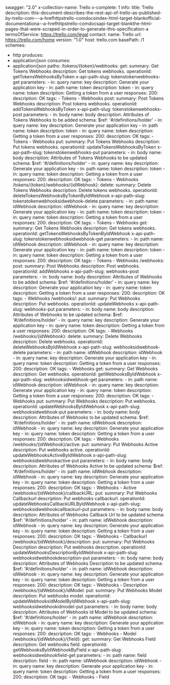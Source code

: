 swagger: "2.0"
x-collection-name: Trello
x-complete: 1
info:
  title: Trello
  description: this-document-describes-the-rest-api-of-trello-as-published-by-trello-com---a-hrefhttpstrello-comdocsindex-html-target-blankofficial-documentationa--a-hrefhttpstrello-comdocsapi-target-blankthe-html-pages-that-were-scraped-in-order-to-generate-this-specification-a
  termsOfService: https://trello.com/legal
  contact:
    name: Trello
    url: https://trello.com/home
  version: "1.0"
host: trello.com
basePath: /1
schemes:
- http
produces:
- application/json
consumes:
- application/json
paths:
  /tokens/{token}/webhooks:
    get:
      summary: Get Tokens Webhooks
      description: Get tokens webhooks.
      operationId: getTokensWebhooksByToken
      x-api-path-slug: tokenstokenwebhooks-get
      parameters:
      - in: query
        name: key
        description: Generate your application key
      - in: path
        name: token
        description: token
      - in: query
        name: token
        description: Getting a token from a user
      responses:
        200:
          description: OK
      tags:
      - Tokens
      - Webhooks
    post:
      summary: Post Tokens Webhooks
      description: Post tokens webhooks.
      operationId: addTokensWebhooksByToken
      x-api-path-slug: tokenstokenwebhooks-post
      parameters:
      - in: body
        name: body
        description: Attributes of Tokens Webhooks to be added
        schema:
          $ref: '#/definitions/holder'
      - in: query
        name: key
        description: Generate your application key
      - in: path
        name: token
        description: token
      - in: query
        name: token
        description: Getting a token from a user
      responses:
        200:
          description: OK
      tags:
      - Tokens
      - Webhooks
    put:
      summary: Put Tokens Webhooks
      description: Put tokens webhooks.
      operationId: updateTokensWebhooksByToken
      x-api-path-slug: tokenstokenwebhooks-put
      parameters:
      - in: body
        name: body
        description: Attributes of Tokens Webhooks to be updated
        schema:
          $ref: '#/definitions/holder'
      - in: query
        name: key
        description: Generate your application key
      - in: path
        name: token
        description: token
      - in: query
        name: token
        description: Getting a token from a user
      responses:
        200:
          description: OK
      tags:
      - Tokens
      - Webhooks
  /tokens/{token}/webhooks/{idWebhook}:
    delete:
      summary: Delete Tokens Webhooks
      description: Delete tokens webhooks.
      operationId: deleteTokensWebhooksByTokenByIdWebhook
      x-api-path-slug: tokenstokenwebhooksidwebhook-delete
      parameters:
      - in: path
        name: idWebhook
        description: idWebhook
      - in: query
        name: key
        description: Generate your application key
      - in: path
        name: token
        description: token
      - in: query
        name: token
        description: Getting a token from a user
      responses:
        200:
          description: OK
      tags:
      - Tokens
      - Webhooks
    get:
      summary: Get Tokens Webhooks
      description: Get tokens webhooks.
      operationId: getTokensWebhooksByTokenByIdWebhook
      x-api-path-slug: tokenstokenwebhooksidwebhook-get
      parameters:
      - in: path
        name: idWebhook
        description: idWebhook
      - in: query
        name: key
        description: Generate your application key
      - in: path
        name: token
        description: token
      - in: query
        name: token
        description: Getting a token from a user
      responses:
        200:
          description: OK
      tags:
      - Tokens
      - Webhooks
  /webhooks:
    post:
      summary: Post Webhooks
      description: Post webhooks.
      operationId: addWebhooks
      x-api-path-slug: webhooks-post
      parameters:
      - in: body
        name: body
        description: Attributes of Webhooks to be added
        schema:
          $ref: '#/definitions/holder'
      - in: query
        name: key
        description: Generate your application key
      - in: query
        name: token
        description: Getting a token from a user
      responses:
        200:
          description: OK
      tags:
      - Webhooks
  /webhooks/:
    put:
      summary: Put Webhooks
      description: Put webhooks.
      operationId: updateWebhooks
      x-api-path-slug: webhooks-put
      parameters:
      - in: body
        name: body
        description: Attributes of Webhooks to be updated
        schema:
          $ref: '#/definitions/holder'
      - in: query
        name: key
        description: Generate your application key
      - in: query
        name: token
        description: Getting a token from a user
      responses:
        200:
          description: OK
      tags:
      - Webhooks
  /webhooks/{idWebhook}:
    delete:
      summary: Delete Webhooks
      description: Delete webhooks.
      operationId: deleteWebhooksByIdWebhook
      x-api-path-slug: webhooksidwebhook-delete
      parameters:
      - in: path
        name: idWebhook
        description: idWebhook
      - in: query
        name: key
        description: Generate your application key
      - in: query
        name: token
        description: Getting a token from a user
      responses:
        200:
          description: OK
      tags:
      - Webhooks
    get:
      summary: Get Webhooks
      description: Get webhooks.
      operationId: getWebhooksByIdWebhook
      x-api-path-slug: webhooksidwebhook-get
      parameters:
      - in: path
        name: idWebhook
        description: idWebhook
      - in: query
        name: key
        description: Generate your application key
      - in: query
        name: token
        description: Getting a token from a user
      responses:
        200:
          description: OK
      tags:
      - Webhooks
    put:
      summary: Put Webhooks
      description: Put webhooks.
      operationId: updateWebhooksByIdWebhook
      x-api-path-slug: webhooksidwebhook-put
      parameters:
      - in: body
        name: body
        description: Attributes of Webhooks to be updated
        schema:
          $ref: '#/definitions/holder'
      - in: path
        name: idWebhook
        description: idWebhook
      - in: query
        name: key
        description: Generate your application key
      - in: query
        name: token
        description: Getting a token from a user
      responses:
        200:
          description: OK
      tags:
      - Webhooks
  /webhooks/{idWebhook}/active:
    put:
      summary: Put Webhooks Active
      description: Put webhooks active.
      operationId: updateWebhooksActiveByIdWebhook
      x-api-path-slug: webhooksidwebhookactive-put
      parameters:
      - in: body
        name: body
        description: Attributes of Webhooks Active to be updated
        schema:
          $ref: '#/definitions/holder'
      - in: path
        name: idWebhook
        description: idWebhook
      - in: query
        name: key
        description: Generate your application key
      - in: query
        name: token
        description: Getting a token from a user
      responses:
        200:
          description: OK
      tags:
      - Webhooks
      - Active
  /webhooks/{idWebhook}/callbackURL:
    put:
      summary: Put Webhooks Callbackurl
      description: Put webhooks callbackurl.
      operationId: updateWebhooksCallbackURLByIdWebhook
      x-api-path-slug: webhooksidwebhookcallbackurl-put
      parameters:
      - in: body
        name: body
        description: Attributes of Webhooks Callback Url to be updated
        schema:
          $ref: '#/definitions/holder'
      - in: path
        name: idWebhook
        description: idWebhook
      - in: query
        name: key
        description: Generate your application key
      - in: query
        name: token
        description: Getting a token from a user
      responses:
        200:
          description: OK
      tags:
      - Webhooks
      - Callbackurl
  /webhooks/{idWebhook}/description:
    put:
      summary: Put Webhooks Description
      description: Put webhooks description.
      operationId: updateWebhooksDescriptionByIdWebhook
      x-api-path-slug: webhooksidwebhookdescription-put
      parameters:
      - in: body
        name: body
        description: Attributes of Webhooks Description to be updated
        schema:
          $ref: '#/definitions/holder'
      - in: path
        name: idWebhook
        description: idWebhook
      - in: query
        name: key
        description: Generate your application key
      - in: query
        name: token
        description: Getting a token from a user
      responses:
        200:
          description: OK
      tags:
      - Webhooks
      - Description
  /webhooks/{idWebhook}/idModel:
    put:
      summary: Put Webhooks Model
      description: Put webhooks model.
      operationId: updateWebhooksIdModelByIdWebhook
      x-api-path-slug: webhooksidwebhookidmodel-put
      parameters:
      - in: body
        name: body
        description: Attributes of Webhooks Id Model to be updated
        schema:
          $ref: '#/definitions/holder'
      - in: path
        name: idWebhook
        description: idWebhook
      - in: query
        name: key
        description: Generate your application key
      - in: query
        name: token
        description: Getting a token from a user
      responses:
        200:
          description: OK
      tags:
      - Webhooks
      - Model
  /webhooks/{idWebhook}/{field}:
    get:
      summary: Get Webhooks Field
      description: Get webhooks field.
      operationId: getWebhooksByIdWebhookByField
      x-api-path-slug: webhooksidwebhookfield-get
      parameters:
      - in: path
        name: field
        description: field
      - in: path
        name: idWebhook
        description: idWebhook
      - in: query
        name: key
        description: Generate your application key
      - in: query
        name: token
        description: Getting a token from a user
      responses:
        200:
          description: OK
      tags:
      - Webhooks
      - Field